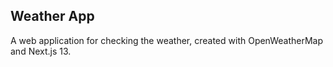 ## Weather App

A web application for checking the weather, created with OpenWeatherMap and Next.js 13.
